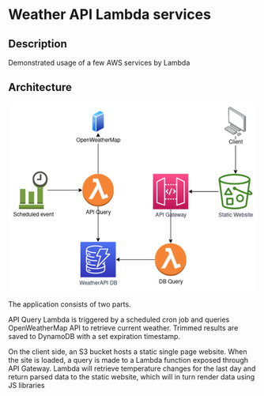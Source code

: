 # Weather API Lambda services

## Description

Demonstrated usage of a few AWS services by Lambda

## Architecture

![Architectural diagram](images/5_AWSServices.png)

The application consists of two parts.

API Query Lambda is triggered by a scheduled cron job and queries OpenWeatherMap API to retrieve current weather.
Trimmed results are saved to DynamoDB with a set expiration timestamp.

On the client side, an S3 bucket hosts a static single page website. When the site is loaded, a query is made to a Lambda function exposed through API Gateway. Lambda will retrieve temperature changes for the last day and return parsed data to the static website, which will in turn render data using JS libraries